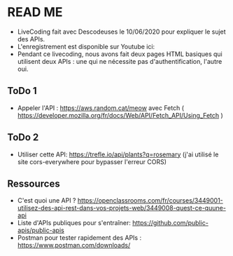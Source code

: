 # READ ME
- LiveCoding fait avec Descodeuses le 10/06/2020 pour expliquer le sujet des APIs.
- L'enregistrement est disponible sur Youtube ici:  
- Pendant ce livecoding, nous avons fait deux pages HTML basiques qui utilisent deux APIs : une qui ne nécessite pas d'authentification, l'autre oui. 


## ToDo 1
- Appeler l'API : https://aws.random.cat/meow avec Fetch ( https://developer.mozilla.org/fr/docs/Web/API/Fetch_API/Using_Fetch )


## ToDo 2
- Utiliser cette API: https://trefle.io/api/plants?q=rosemary (j'ai utilisé le site cors-everywhere pour bypasser l'erreur CORS)


## Ressources
- C'est quoi une API ? https://openclassrooms.com/fr/courses/3449001-utilisez-des-api-rest-dans-vos-projets-web/3449008-quest-ce-quune-api
- Liste d'APIs publiques pour s'entraîner: https://github.com/public-apis/public-apis
- Postman pour tester rapidement des APIs : https://www.postman.com/downloads/